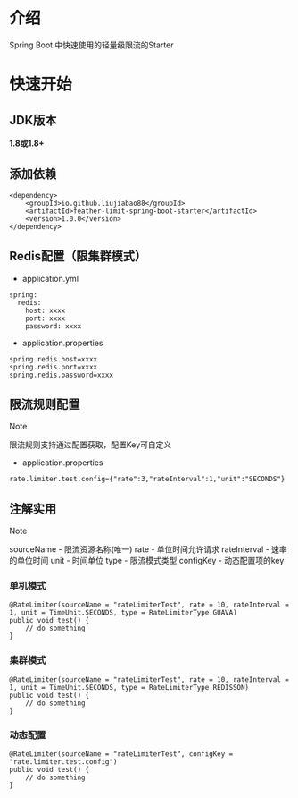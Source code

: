 # 介绍
Spring Boot 中快速使用的轻量级限流的Starter
# 快速开始
## JDK版本
**1.8或1.8+**
## 添加依赖
```
<dependency>  
    <groupId>io.github.liujiabao88</groupId>  
	<artifactId>feather-limit-spring-boot-starter</artifactId>  
	<version>1.0.0</version>
</dependency>
```
## Redis配置（限集群模式）
- application.yml
```
spring:  
  redis:  
    host: xxxx  
    port: xxxx
    password: xxxx
```
- application.properties
```
spring.redis.host=xxxx
spring.redis.port=xxxx
spring.redis.password=xxxx
```
## 限流规则配置

> [!NOTE]
> 限流规则支持通过配置获取，配置Key可自定义

- application.properties
```
rate.limiter.test.config={"rate":3,"rateInterval":1,"unit":"SECONDS"}

```
## 注解实用

> [!NOTE]
> sourceName - 限流资源名称(唯一)
> rate - 单位时间允许请求
> rateInterval - 速率的单位时间
> unit - 时间单位
> type - 限流模式类型
> configKey - 动态配置项的key
### 单机模式
```
@RateLimiter(sourceName = "rateLimiterTest", rate = 10, rateInterval = 1, unit = TimeUnit.SECONDS, type = RateLimiterType.GUAVA)  
public void test() {  
    // do something
}
```
### 集群模式
```
@RateLimiter(sourceName = "rateLimiterTest", rate = 10, rateInterval = 1, unit = TimeUnit.SECONDS, type = RateLimiterType.REDISSON)  
public void test() {  
    // do something
}
```
### 动态配置
```
@RateLimiter(sourceName = "rateLimiterTest", configKey = "rate.limiter.test.config")  
public void test() {  
    // do something
}
```
